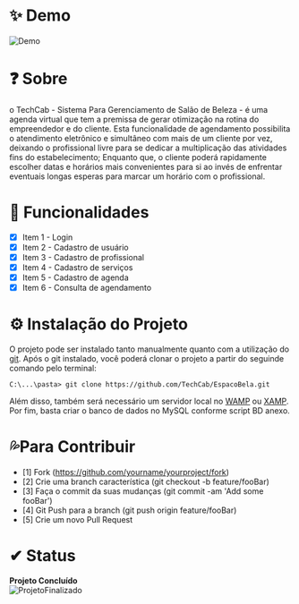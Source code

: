 # ✨ Demo
![Demo](https://i.imgur.com/9BEsw0A.gif)
# ❓ Sobre
o TechCab - Sistema Para Gerenciamento de Salão de Beleza - é uma agenda virtual que tem a premissa de gerar otimização na rotina do empreendedor e do cliente. Esta funcionalidade de agendamento possibilita o atendimento eletrônico e simultâneo com mais de um cliente por vez, deixando o profissional  livre  para  se  dedicar  a  multiplicação  das  atividades  fins  do  estabelecimento; 
Enquanto que, o cliente poderá rapidamente escolher datas e horários mais convenientes para si ao invés de enfrentar eventuais longas esperas para marcar um horário com o profissional.

# 💬 Funcionalidades
- [x] Item 1 - Login
- [x] Item 2 - Cadastro de usuário
- [x] Item 3 - Cadastro de profissional
- [x] Item 4 - Cadastro de serviços
- [x] Item 5 - Cadastro de agenda
- [x] Item 6 - Consulta de agendamento

# ⚙ Instalação do Projeto
O projeto pode ser instalado tanto manualmente quanto com a utilização do [git](https://git-scm.com/downloads). Após o git instalado, você poderá clonar o projeto a partir do seguinde comando pelo terminal: 
```
C:\...\pasta> git clone https://github.com/TechCab/EspacoBela.git
```
Além disso, também será necessário um servidor local no [WAMP](https://www.wampserver.com/en/) ou [XAMP](https://www.apachefriends.org/pt_br/index.html).
Por fim, basta criar o banco de dados no MySQL conforme script BD anexo.

# 💦Para Contribuir
- [1] Fork (https://github.com/yourname/yourproject/fork)
- [2] Crie uma branch característica (git checkout -b feature/fooBar)
- [3] Faça o commit da suas mudanças (git commit -am 'Add some fooBar')
- [4] Git Push para a branch (git push origin feature/fooBar)
- [5] Crie um novo Pull Request

# ✔ Status
<b>Projeto Concluído</b> <br> 
![ProjetoFinalizado](https://media0.giphy.com/media/l41lUjUgLLwWrz20w/giphy.gif?cid=790b7611678c38aa9188ce96e0616c2e57b56924f4a1efa8&rid=giphy.gif) 
